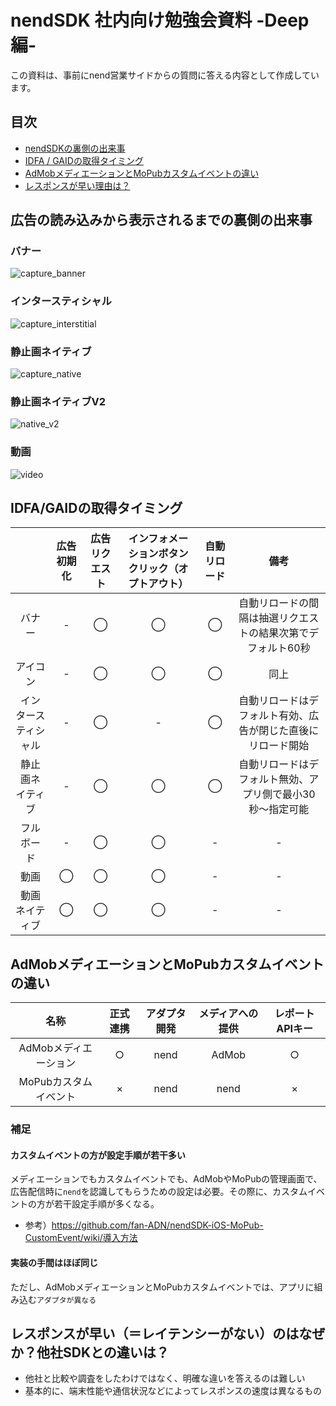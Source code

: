 # nendSDK 社内向け勉強会資料 -Deep編-
この資料は、事前にnend営業サイドからの質問に答える内容として作成しています。

## 目次
- [nendSDKの裏側の出来事](#about_back_side)
- [IDFA / GAIDの取得タイミング](#idfa_gaid)
- [AdMobメディエーションとMoPubカスタムイベントの違い](#difference_mediation_customevent)
- [レスポンスが早い理由は？](#response)

## <a name ="about_back_side">広告の読み込みから表示されるまでの裏側の出来事</a>
### バナー
![capture_banner](https://user-images.githubusercontent.com/9563506/53944391-9b22cd00-4102-11e9-9840-769a58c5bdcc.png)
### インタースティシャル
![capture_interstitial](https://user-images.githubusercontent.com/9563506/53944392-9c53fa00-4102-11e9-9520-6af75e2d01c5.png)
### 静止画ネイティブ
![capture_native](https://user-images.githubusercontent.com/9563506/53944388-99590980-4102-11e9-9afc-4a186ecfb029.png)
### 静止画ネイティブV2
![native_v2](https://user-images.githubusercontent.com/9563506/53944379-96f6af80-4102-11e9-940c-908d2758513c.png)
### 動画
![video](https://user-images.githubusercontent.com/9563506/53944372-94945580-4102-11e9-9a31-ea2ae268fde6.png)

## <a name ="idfa_gaid">IDFA/GAIDの取得タイミング</a>
||広告初期化|広告リクエスト|インフォメーションボタンクリック（オプトアウト）|自動リロード|備考|
|:-:|:-:|:-:|:-:|:-:|:-:|
|バナー|-|◯|◯|◯|自動リロードの間隔は抽選リクエストの結果次第でデフォルト60秒|
|アイコン|-|◯|◯|◯|同上|
|インタースティシャル|-|◯|-|◯|自動リロードはデフォルト有効、広告が閉じた直後にリロード開始|
|静止画ネイティブ|-|◯|◯|◯|自動リロードはデフォルト無効、アプリ側で最小30秒〜指定可能|
|フルボード|-|◯|◯|-|-|
|動画|◯|◯|◯|-|-|
|動画ネイティブ|◯|◯|◯|-|-|

## <a name ="difference_mediation_customevent">AdMobメディエーションとMoPubカスタムイベントの違い</a>
|名称|正式連携|アダプタ開発|メディアへの提供|レポートAPIキー|
|:-:|:-:|:-:|:-:|:-:|
|AdMobメディエーション|○|nend|AdMob|○|
|MoPubカスタムイベント|×|nend|nend|×|

### 補足
#### カスタムイベントの方が設定手順が若干多い
メディエーションでもカスタムイベントでも、AdMobやMoPubの管理画面で、広告配信時に`nend`を認識してもらうための設定は必要。その際に、カスタムイベントの方が若干設定手順が多くなる。  

- 参考）https://github.com/fan-ADN/nendSDK-iOS-MoPub-CustomEvent/wiki/導入方法


#### 実装の手間はほぼ同じ
ただし、AdMobメディエーションとMoPubカスタムイベントでは、アプリに組み込む`アダプタが異なる`

## <a name ="response">レスポンスが早い（＝レイテンシーがない）のはなぜか？他社SDKとの違いは？</a>
- 他社と比較や調査をしたわけではなく、明確な違いを答えるのは難しい
- 基本的に、端末性能や通信状況などによってレスポンスの速度は異なるもの
